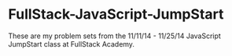 FullStack-JavaScript-JumpStart
==============================

These are my problem sets from the 11/11/14 - 11/25/14 JavaScript JumpStart class at FullStack Academy. 
